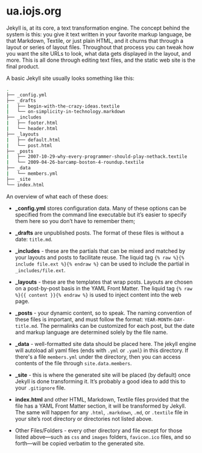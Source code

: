 # ua.iojs.org

Jekyll is, at its core, a text transformation engine.
The concept behind the system is this: you give it text written in your favorite markup language, be that Markdown, Textile, or just plain HTML, and it churns that through a layout or series of layout files.
Throughout that process you can tweak how you want the site URLs to look, what data gets displayed in the layout, and more.
This is all done through editing text files, and the static web site is the final product.

A basic Jekyll site usually looks something like this:

```bash
.
├── _config.yml
├── _drafts
|   ├── begin-with-the-crazy-ideas.textile
|   └── on-simplicity-in-technology.markdown
├── _includes
|   ├── footer.html
|   └── header.html
├── _layouts
|   ├── default.html
|   └── post.html
├── _posts
|   ├── 2007-10-29-why-every-programmer-should-play-nethack.textile
|   └── 2009-04-26-barcamp-boston-4-roundup.textile
├── _data
|   └── members.yml
├── _site
└── index.html
```

An overview of what each of these does:

+ **_config.yml** stores configuration data. Many of these options can be specified from the command line executable but it’s easier to specify them here so you don’t have to remember them;

+ **_drafts** are unpublished posts. The format of these files is without a date: ```title.md```.

+ **_includes** - these are the partials that can be mixed and matched by your layouts and posts to facilitate reuse. The liquid tag ```{% raw %}{% include file.ext %}{% endraw %}``` can be used to include the partial in ```_includes/file.ext```.

+ **_layouts** - these are the templates that wrap posts. Layouts are chosen on a post-by-post basis in the YAML Front Matter. The liquid tag ```{% raw %}{{ content }}{% endraw %}``` is used to inject content into the web page.

+ **_posts** - your dynamic content, so to speak. The naming convention of these files is important, and must follow the format: ```YEAR-MONTH-DAY-title.md```. The permalinks can be customized for each post, but the date and markup language are determined solely by the file name.

+ **_data** - well-formatted site data should be placed here. The jekyll engine will autoload all yaml files (ends with ```.yml``` or ```.yaml```) in this directory. If there's a file ```members.yml``` under the directory, then you can access contents of the file through ```site.data.members```.

+ **_site** - this is where the generated site will be placed (by default) once Jekyll is done transforming it. It’s probably a good idea to add this to your ```.gitignore``` file.

+ **index.html** and other HTML, Markdown, Textile files provided that the file has a YAML Front Matter section, it will be transformed by Jekyll. The same will happen for any ```.html```, ```.markdown```, ```.md```, or ```.textile``` file in your site’s root directory or directories not listed above.

+ Other Files/Folders - every other directory and file except for those listed above—such as ```css``` and ```images``` folders, ```favicon.ico``` files, and so forth—will be copied verbatim to the generated site.
